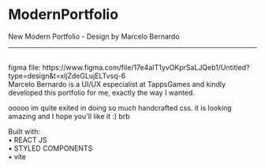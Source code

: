 # ModernPortfolio 

New Modern Portfolio - Design by Marcelo Bernardo
<hr>
<br>
figma file: https://www.figma.com/file/17e4aIT1yvOKprSaLJQeb1/Untitled?type=design&t=xljZdeGLujELTvsq-6 <br>
Marcelo Bernardo is a UI/UX especialist at TappsGames and kindly developed this portfolio for me, exactly the way I wanted.<br>

ooooo im quite exited in doing so much handcrafted css. it is looking amazing and I hope you'll like it :)
brb 

Built with:<br>
• REACT JS<br>
• STYLED COMPONENTS<br>
• vite<br>
<br>

